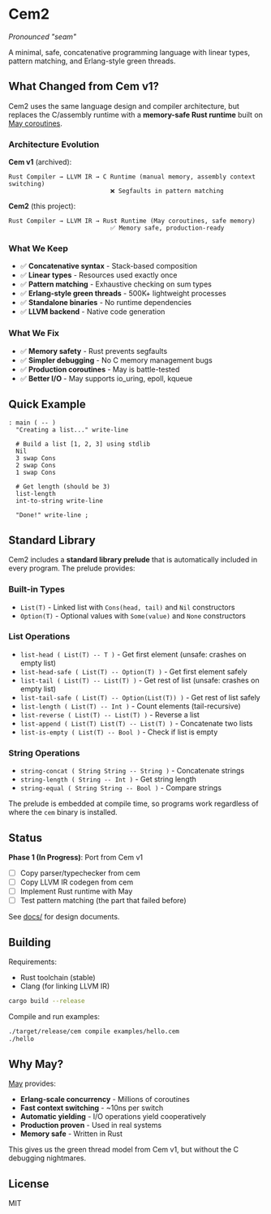 # Cem2

*Pronounced "seam"*

A minimal, safe, concatenative programming language with linear types, pattern matching, and Erlang-style green threads.

## What Changed from Cem v1?

Cem2 uses the same language design and compiler architecture, but replaces the C/assembly runtime with a **memory-safe Rust runtime** built on [May coroutines](https://github.com/Xudong-Huang/may).

### Architecture Evolution

**Cem v1** (archived):
```
Rust Compiler → LLVM IR → C Runtime (manual memory, assembly context switching)
                            ❌ Segfaults in pattern matching
```

**Cem2** (this project):
```
Rust Compiler → LLVM IR → Rust Runtime (May coroutines, safe memory)
                            ✅ Memory safe, production-ready
```

### What We Keep

- ✅ **Concatenative syntax** - Stack-based composition
- ✅ **Linear types** - Resources used exactly once
- ✅ **Pattern matching** - Exhaustive checking on sum types
- ✅ **Erlang-style green threads** - 500K+ lightweight processes
- ✅ **Standalone binaries** - No runtime dependencies
- ✅ **LLVM backend** - Native code generation

### What We Fix

- ✅ **Memory safety** - Rust prevents segfaults
- ✅ **Simpler debugging** - No C memory management bugs
- ✅ **Production coroutines** - May is battle-tested
- ✅ **Better I/O** - May supports io_uring, epoll, kqueue

## Quick Example

```cem
: main ( -- )
  "Creating a list..." write-line

  # Build a list [1, 2, 3] using stdlib
  Nil
  3 swap Cons
  2 swap Cons
  1 swap Cons

  # Get length (should be 3)
  list-length
  int-to-string write-line

  "Done!" write-line ;
```

## Standard Library

Cem2 includes a **standard library prelude** that is automatically included in every program. The prelude provides:

### Built-in Types
- `List(T)` - Linked list with `Cons(head, tail)` and `Nil` constructors
- `Option(T)` - Optional values with `Some(value)` and `None` constructors

### List Operations
- `list-head ( List(T) -- T )` - Get first element (unsafe: crashes on empty list)
- `list-head-safe ( List(T) -- Option(T) )` - Get first element safely
- `list-tail ( List(T) -- List(T) )` - Get rest of list (unsafe: crashes on empty list)
- `list-tail-safe ( List(T) -- Option(List(T)) )` - Get rest of list safely
- `list-length ( List(T) -- Int )` - Count elements (tail-recursive)
- `list-reverse ( List(T) -- List(T) )` - Reverse a list
- `list-append ( List(T) List(T) -- List(T) )` - Concatenate two lists
- `list-is-empty ( List(T) -- Bool )` - Check if list is empty

### String Operations
- `string-concat ( String String -- String )` - Concatenate strings
- `string-length ( String -- Int )` - Get string length
- `string-equal ( String String -- Bool )` - Compare strings

The prelude is embedded at compile time, so programs work regardless of where the `cem` binary is installed.

## Status

**Phase 1 (In Progress)**: Port from Cem v1
- [ ] Copy parser/typechecker from cem
- [ ] Copy LLVM IR codegen from cem
- [ ] Implement Rust runtime with May
- [ ] Test pattern matching (the part that failed before)

See [docs/](docs/) for design documents.

## Building

Requirements:
- Rust toolchain (stable)
- Clang (for linking LLVM IR)

```bash
cargo build --release
```

Compile and run examples:
```bash
./target/release/cem compile examples/hello.cem
./hello
```

## Why May?

[May](https://github.com/Xudong-Huang/may) provides:
- **Erlang-scale concurrency** - Millions of coroutines
- **Fast context switching** - ~10ns per switch
- **Automatic yielding** - I/O operations yield cooperatively
- **Production proven** - Used in real systems
- **Memory safe** - Written in Rust

This gives us the green thread model from Cem v1, but without the C debugging nightmares.

## License

MIT
